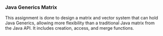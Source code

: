 ### Java Generics Matrix

This assignment is done to design a matrix and vector system that can hold Java Generics, allowing more flexibility than a traditional Java matrix from the Java API. It includes creation, access, and merge functions. 